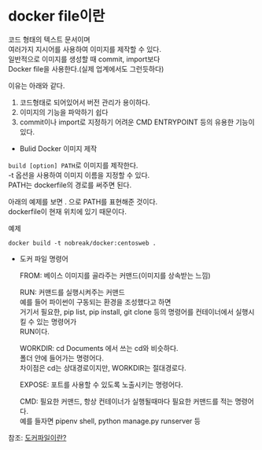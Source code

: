 # docker file이란

코드 형태의 텍스트 문서이며  
여러가지 지시어를 사용하여 이미지를 제작할 수 있다.  
일반적으로 이미지를 생성할 때 commit, import보다  
Docker file을 사용한다.(실제 업계에서도 그런듯하다)  

이유는 아래와 같다.  
1. 코드형태로 되어있어서 버전 관리가 용이하다.  
2. 이미지의 기능을 파악하기 쉽다  
3. commit이나 import로 지정하기 어려운 CMD ENTRYPOINT 등의 유용한 기능이 있다.  

- Bulid Docker 이미지 제작

`build [option] PATH`로 이미지를 제작한다.  
-t 옵션을 사용하여 이미지 이름을 지정할 수 있다.  
PATH는 dockerfile의 경로를 써주면 된다.  

아래의 예제를 보면 . 으로 PATH를 표현해준 것이다.  
dockerfile이 현재 위치에 있기 때문이다.   

예제
```
docker build -t nobreak/docker:centosweb .
```

- 도커 파일 명령어

    FROM: 베이스 이미지를 골라주는 커맨드(이미지를 상속받는 느낌)  


    RUN: 커맨드를 실행시켜주는 커맨드  
    예를 들어 파이썬이 구동되는 환경을 조성했다고 하면  
    거기서 필요한, pip list, pip install, git clone 등의 명령어를 컨테이너에서 실행시킬 수 있는 명령어가  
    RUN이다.  


    WORKDIR: cd Documents 에서 쓰는 cd와 비슷하다.  
    폴더 안에 들어가는 명령어다.  
    차이점은 cd는 상대경로이지만, WORKDIR는 절대경로다.  


    EXPOSE: 포트를 사용할 수 있도록 노출시키는 명령어다.  

    
    CMD: 필요한 커맨드, 항상 컨테이너가 실행될때마다 필요한 커맨드를 적는 명령어다.  
    예를 들자면 pipenv shell, python manage.py runserver 등



참조: [도커파일이란?](https://rich-developer.tistory.com/32)